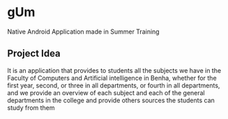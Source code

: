 # gUm
Native Android Application made in Summer Training 
## Project Idea
It is an application that provides to students all the subjects we have in the Faculty of Computers and Artificial intelligence in Benha, whether for the first year, second, or three in all departments, or fourth in all departments, and we provide an overview of each subject and each of the general departments in the college and provide others sources the students can study from them 
